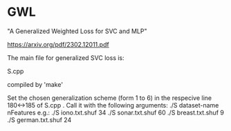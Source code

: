 # GWL
"A Generalized Weighted Loss for SVC and MLP"

https://arxiv.org/pdf/2302.12011.pdf


The main file for generalized SVC loss is:

 S.cpp

 compiled by 'make'

 Set the chosen generalization scheme (form 1 to 6) in the respecive line 180<->185 of S.cpp .
 Call it with the following arguments:
 ./S dataset-name nFeatures
 e.g.: 
 ./S iono.txt.shuf 34
 ./S sonar.txt.shuf 60
 ./S breast.txt.shuf 9
 ./S german.txt.shuf 24

